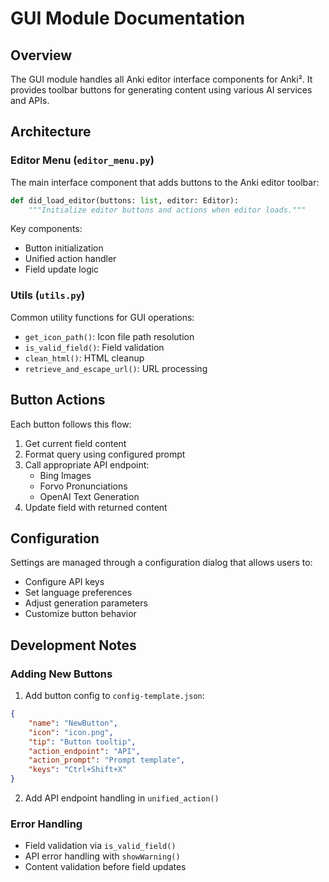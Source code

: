 # GUI Module Documentation

## Overview

The GUI module handles all Anki editor interface components for Anki². It provides toolbar buttons for generating content using various AI services and APIs.

## Architecture

### Editor Menu (`editor_menu.py`)

The main interface component that adds buttons to the Anki editor toolbar:

```python
def did_load_editor(buttons: list, editor: Editor):
    """Initialize editor buttons and actions when editor loads."""
```

Key components:
- Button initialization
- Unified action handler
- Field update logic

### Utils (`utils.py`)

Common utility functions for GUI operations:
- `get_icon_path()`: Icon file path resolution
- `is_valid_field()`: Field validation
- `clean_html()`: HTML cleanup
- `retrieve_and_escape_url()`: URL processing

## Button Actions

Each button follows this flow:
1. Get current field content
2. Format query using configured prompt
3. Call appropriate API endpoint:
   - Bing Images
   - Forvo Pronunciations
   - OpenAI Text Generation
4. Update field with returned content

## Configuration

Settings are managed through a configuration dialog that allows users to:
- Configure API keys
- Set language preferences
- Adjust generation parameters
- Customize button behavior

## Development Notes

### Adding New Buttons

1. Add button config to `config-template.json`:
```json
{
    "name": "NewButton",
    "icon": "icon.png",
    "tip": "Button tooltip",
    "action_endpoint": "API",
    "action_prompt": "Prompt template",
    "keys": "Ctrl+Shift+X"
}
```

2. Add API endpoint handling in `unified_action()`

### Error Handling

- Field validation via `is_valid_field()`
- API error handling with `showWarning()`
- Content validation before field updates 